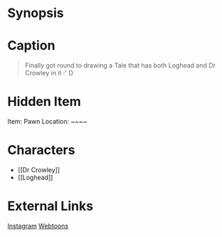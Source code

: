 # Synopsis


# Caption
> Finally got round to drawing a Tale that has both Loghead and Dr Crowley in it :' D

# Hidden Item
Item: Pawn
Location: ~~~~

# Characters
* [[Dr Crowley]]
* [[Loghead]]

# External Links
[Instagram](https://www.instagram.com/p/CQjVjhoDSAA/?igshid=YmMyMTA2M2Y=)
[Webtoons](https://www.webtoons.com/en/challenge/twistwood-tales/82-loghead-and-drcrowley/viewer?title_no=344740&episode_no=88)
